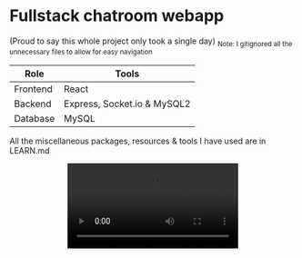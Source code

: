 # Fullstack chatroom webapp
(Proud to say this whole project only took a single day)
<sub>Note: I gitignored all the unnecessary files to allow for easy navigation</sub>

| Role     | Tools                       |
| -------- | --------------------------- |
| Frontend | React                       |
| Backend  | Express, Socket.io & MySQL2 |
| Database | MySQL                       |

All the miscellaneous packages, resources & tools I have used are in LEARN.md

<div align="center">
  <video src="https://github.com/OllyFN/fullstack-chatroom-webapp/assets/148909310/91237a2b-a590-4a2e-a971-7ade518e658a" />
</div>


